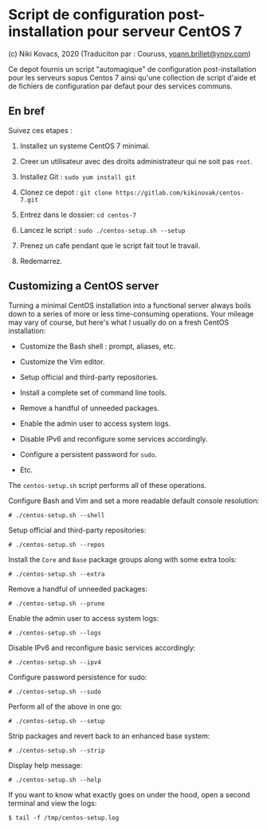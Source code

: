 # Script de configuration post-installation pour serveur CentOS 7

(c) Niki Kovacs, 2020
(Traduciton par : Couruss, yoann.brillet@ynov.com)

Ce depot fournis un script "automagique" de configuration post-installation pour les serveurs sopus Centos 7 ainsi qu'une collection de script d'aide et de fichiers de configuration par defaut pour des services communs. 

## En bref

Suivez ces etapes :

  1. Installez un systeme CentOS 7 minimal.

  2. Creer un utilisateur avec des droits administrateur qui ne soit pas `root`.

  3. Installez Git : `sudo yum install git` 

  4. Clonez ce depot : `git clone https://gitlab.com/kikinovak/centos-7.git`

  5. Entrez dans le dossier: `cd centos-7`

  6. Lancez le script : `sudo ./centos-setup.sh --setup`

  7. Prenez un cafe pendant que le script fait tout le travail.

  8. Redemarrez.


## Customizing a CentOS server

Turning a minimal CentOS installation into a functional server always boils
down to a series of more or less time-consuming operations. Your mileage may
vary of course, but here's what I usually do on a fresh CentOS installation:

  * Customize the Bash shell : prompt, aliases, etc.

  * Customize the Vim editor.

  * Setup official and third-party repositories.

  * Install a complete set of command line tools.

  * Remove a handful of unneeded packages.

  * Enable the admin user to access system logs.

  * Disable IPv6 and reconfigure some services accordingly.
  
  * Configure a persistent password for `sudo`.

  * Etc.

The `centos-setup.sh` script performs all of these operations.

Configure Bash and Vim and set a more readable default console resolution:

```
# ./centos-setup.sh --shell
```

Setup official and third-party repositories:

```
# ./centos-setup.sh --repos
```

Install the `Core` and `Base` package groups along with some extra tools:

```
# ./centos-setup.sh --extra
```

Remove a handful of unneeded packages:

```
# ./centos-setup.sh --prune
```

Enable the admin user to access system logs:

```
# ./centos-setup.sh --logs
```

Disable IPv6 and reconfigure basic services accordingly:

```
# ./centos-setup.sh --ipv4
```

Configure password persistence for sudo:

```
# ./centos-setup.sh --sudo
```

Perform all of the above in one go:

```
# ./centos-setup.sh --setup
```

Strip packages and revert back to an enhanced base system:

```
# ./centos-setup.sh --strip
```

Display help message:

```
# ./centos-setup.sh --help
```

If you want to know what exactly goes on under the hood, open a second terminal
and view the logs:

```
$ tail -f /tmp/centos-setup.log
```

